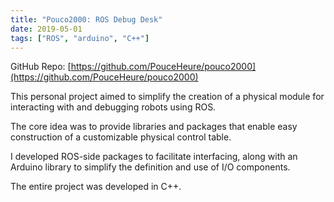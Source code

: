 ```yaml
---
title: "Pouco2000: ROS Debug Desk"
date: 2019-05-01
tags: ["ROS", "arduino", "C++"]
---
```


GitHub Repo: [https://github.com/PouceHeure/pouco2000](https://github.com/PouceHeure/pouco2000)

This personal project aimed to simplify the creation of a physical module for interacting with and debugging robots using ROS.

The core idea was to provide libraries and packages that enable easy construction of a customizable physical control table.

I developed ROS-side packages to facilitate interfacing, along with an Arduino library to simplify the definition and use of I/O components.

The entire project was developed in C++.